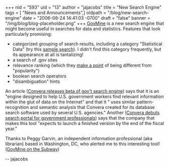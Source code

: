 +++
nid = "593"
uid = "13"
author = "jajacobs"
title = "New Search Engine"
tags = [ "News and Announcements",]
oldpath = "/blog/new-search-engine"
date = "2006-08-24 14:41:03 -0700"
draft = "false"
banner = "/img/blog/blog-placeholder.png"
+++
[GovMine](http://www.govmine.com) is a new search engine that might
become useful in searches for data and statistics. Features that look
particularly promising:

-   categorized grouping of search results, including a category
    "Statistical Data" (try this [sample
    search](http://www.govmine.com/ts/10/search.do?qgeneral=heat+related+deaths+&submit.x=0&submit.y=0&submit=go&id=mine&fm=l&sc=&je=true&useraction=gm_upperSearch)).
    I didn't find this category frequently, but its appearance at all
    is tantalizing!
-   a search of .gov sites
-   relevance ranking (which they [make a
    point](http://www.govmine.com/ts/10/keyed/cramer-template/html/aboutOurResults.html)
    of being different from "popularity")
-   boolean search operators
-   "disambiguation" hints

An article ([Convera releases beta of gov't search
engine](http://apps1.infoworld.com/article/06/08/15/HNconverasearch_1.html))
says that it is an "engine designed to help U.S. government workers
find relevant information within the glut of data on the Internet" and
that it " uses similar pattern-recognition and semantic analysis that
Convera created for its database search software used by several U.S.
agencies." Another ([Convera debuts search portal for government
professionals](http://www.fcw.com/article95660-08-14-06-Web)) says that
the company that makes this tool "expects to launch a finished version
by the end of the fiscal year."

Thanks to Peggy Garvin, an independent information professional (aka
librarian) based in Washington, DC, who alerted me to this interesting
tool! ([GovMine on the Subway](http://freegovinfo.info/node/592))

-- jajacobs
